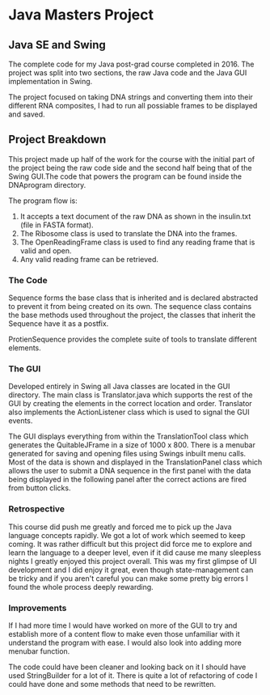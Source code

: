 # Java Masters Project
Java SE and Swing
---
The complete code for my Java post-grad course completed in 2016. The project was split into two sections, the raw Java code and the
Java GUI implementation in Swing. 

The project focused on taking DNA strings and converting them into their different RNA composites, I had to run all possiable frames 
to be displayed and saved. 

Project Breakdown
---
This project made up half of the work for the course with the initial part of the project being the raw code side and the second half
being that of the Swing GUI.The code that powers the program can be found inside the DNAprogram directory.

The program flow is:
1. It accepts a text document of the raw DNA as shown in the insulin.txt (file in FASTA format). 
2. The Ribosome class is used to translate the DNA into the frames.
3. The OpenReadingFrame class is used to find any reading frame that is valid and open.
4. Any valid reading frame can be retrieved.

### The Code

Sequence forms the base class that is inherited and is declared abstracted to prevent it from being created on its own.
The sequence class contains the base methods used throughout the project, the classes that inherit the Sequence have
it as a postfix.

ProtienSequence provides the complete suite of tools to translate different elements.

### The GUI

Developed entirely in Swing all Java classes are located in the GUI directory. The main class is Translator.java which supports
the rest of the GUI by creating the elements in the correct location and order. Translator also implements the ActionListener 
class which is used to signal the GUI events.

The GUI displays everything from within the TranslationTool class which generates the QuitableJFrame in a size of 1000 x 800.
There is a menubar generated for saving and opening files using Swings inbuilt menu calls. Most of the data is shown and 
displayed in the TranslationPanel class which allows the user to submit a DNA sequence in the first panel with the data being
displayed in the following panel after the correct actions are fired from button clicks.

### Retrospective

This course did push me greatly and forced me to pick up the Java language concepts rapidly. We got a lot of work which seemed to keep 
coming. It was rather difficult but this project did force me to explore and learn the language to a deeper level, even if it did 
cause me many sleepless nights I greatly enjoyed this project overall. This was my first glimpse of UI development and I did enjoy
it great, even though state-management can be tricky and if you aren't careful you can make some pretty big errors I found the whole
process deeply rewarding.

### Improvements

If I had more time I would have worked on more of the GUI to try and establish more of a content flow to make even those unfamiliar with
it understand the program with ease. I would also look into adding more menubar function.

The code could have been cleaner and looking back on it I should have used StringBuilder for a lot of it. There is quite a lot of 
refactoring of code I could have done and some methods that need to be rewritten.


